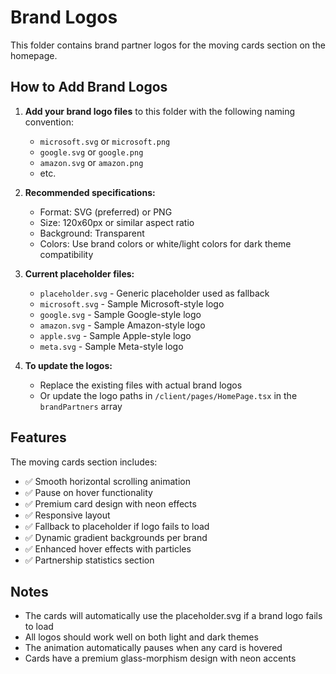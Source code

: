 # Brand Logos

This folder contains brand partner logos for the moving cards section on the homepage.

## How to Add Brand Logos

1. **Add your brand logo files** to this folder with the following naming convention:
   - `microsoft.svg` or `microsoft.png`
   - `google.svg` or `google.png`
   - `amazon.svg` or `amazon.png`
   - etc.

2. **Recommended specifications:**
   - Format: SVG (preferred) or PNG
   - Size: 120x60px or similar aspect ratio
   - Background: Transparent
   - Colors: Use brand colors or white/light colors for dark theme compatibility

3. **Current placeholder files:**
   - `placeholder.svg` - Generic placeholder used as fallback
   - `microsoft.svg` - Sample Microsoft-style logo
   - `google.svg` - Sample Google-style logo
   - `amazon.svg` - Sample Amazon-style logo
   - `apple.svg` - Sample Apple-style logo
   - `meta.svg` - Sample Meta-style logo

4. **To update the logos:**
   - Replace the existing files with actual brand logos
   - Or update the logo paths in `/client/pages/HomePage.tsx` in the `brandPartners` array

## Features

The moving cards section includes:
- ✅ Smooth horizontal scrolling animation
- ✅ Pause on hover functionality
- ✅ Premium card design with neon effects
- ✅ Responsive layout
- ✅ Fallback to placeholder if logo fails to load
- ✅ Dynamic gradient backgrounds per brand
- ✅ Enhanced hover effects with particles
- ✅ Partnership statistics section

## Notes

- The cards will automatically use the placeholder.svg if a brand logo fails to load
- All logos should work well on both light and dark themes
- The animation automatically pauses when any card is hovered
- Cards have a premium glass-morphism design with neon accents